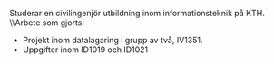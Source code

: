 Studerar en civilingenjör utbildning inom informationsteknik på KTH.
\\\Arbete som gjorts: 
* Projekt inom datalagaring i grupp av två, IV1351.
* Uppgifter inom ID1019 och ID1021

<!--
**fredrik-ui/fredrik-ui** is a ✨ _special_ ✨ repository because its `README.md` (this file) appears on your GitHub profile.

Here are some ideas to get you started:

- 🔭 I’m currently working on ...
- 🌱 I’m currently learning ...
- 👯 I’m looking to collaborate on ...
- 🤔 I’m looking for help with ...
- 💬 Ask me about ...
- 📫 How to reach me: ...
- 😄 Pronouns: ...
- ⚡ Fun fact: ...
-->
